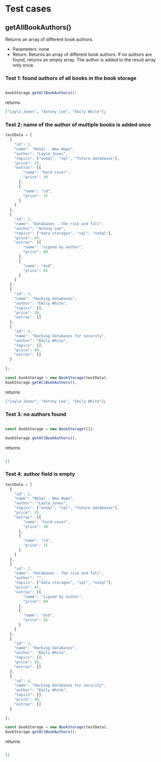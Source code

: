 # Test cases

## **getAllBookAuthors()**

Returns an array of different book authors. 

  - Parameters: none
  - Return: Returns an array of different book authors. If no authors are found, returns an empty array. The author is added to the result array only once.

### Test 1: found authors of all books in the book storage
```js

bookStorage.getAllBookAuthors();

```

returns 
```json
["Layla Jones", "Antony Lee", "Emily White"];

```

### Test 2: name of the author of multiple books is added once
```js
testData = [
  {
    "id": 1,
    "name": "NoSql - New Hope",
    "author": "Layla Jones",
    "topics": ["noSql", "sql", "future databases"],
    "price": 25,
    "extras": [{
        "name": "hard cover",
        "price": 30
      },
      {
        "name": "cd",
        "price": 15
      }
    ]
  },
  {
    "id": 2,
    "name": "Databases - The rise and fall",
    "author": "Antony Lee",
    "topics": ["data storages", "sql", "noSql"],
    "price": 45,
    "extras": [{
        "name": "signed by author",
        "price": 80
      },
      {
        "name": "dvd",
        "price": 65
      }
    ]
  },
  {
    "id": 3,
    "name": "Hacking databases",
    "author": "Emily White",
    "topics": [],
    "price": 30,
    "extras": []
  },
  {
    "id": 4,
    "name": "Hacking databases for security",
    "author": "Emily White",
    "topics": [],
    "price": 40,
    "extras": []
  }
  
];

const bookStorage = new BookStorage(testData);
bookStorage.getAllBookAuthors();

```

returns
```json
["Layla Jones", "Antony Lee", "Emily White"];
```

### Test 3: no authors found
```js

const bookStorage = new BookStorage([]);

bookStorage.getAllBookAuthors();

```

returns 
```json

[]
```

### Test 4: author field is empty
```js
testData = [
  {
    "id": 1,
    "name": "NoSql - New Hope",
    "author": "Layla Jones",
    "topics": ["noSql", "sql", "future databases"],
    "price": 25,
    "extras": [{
        "name": "hard cover",
        "price": 30
      },
      {
        "name": "cd",
        "price": 15
      }
    ]
  },
  {
    "id": 2,
    "name": "Databases - The rise and fall",
    "author": "",
    "topics": ["data storages", "sql", "noSql"],
    "price": 45,
    "extras": [{
        "name": "signed by author",
        "price": 80
      },
      {
        "name": "dvd",
        "price": 65
      }
    ]
  },
  {
    "id": 3,
    "name": "Hacking databases",
    "author": "Emily White",
    "topics": [],
    "price": 30,
    "extras": []
  },
  {
    "id": 4,
    "name": "Hacking databases for security",
    "author": "Emily White",
    "topics": [],
    "price": 40,
    "extras": []
  }
  
];

const bookStorage = new BookStorage(testData);
bookStorage.getAllBookAuthors();
```

returns 
```json

[]
```